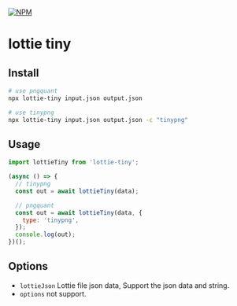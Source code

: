 [![NPM](https://nodei.co/npm/lottie-tiny.png)](https://nodei.co/npm/lottie-tiny/)

# lottie tiny

## Install

```bash
# use pngquant
npx lottie-tiny input.json output.json

# use tinypng
npx lottie-tiny input.json output.json -c "tinypng"
```

## Usage

```js
import lottieTiny from 'lottie-tiny';

(async () => {
  // tinypng
  const out = await lottieTiny(data);

  // pngquant
  const out = await lottieTiny(data, {
    type: 'tinypng',
  });
  console.log(out);
})();
```

## Options

- `lottieJson` Lottie file json data, Support the json data and string.
- `options` not support.
